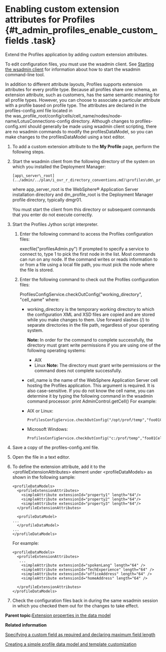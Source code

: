 # Enabling custom extension attributes for Profiles {#t_admin_profiles_enable_custom_fields .task}

Extend the Profiles application by adding custom extension attributes.

To edit configuration files, you must use the wsadmin client. See [Starting the wsadmin client](../admin/t_admin_wsadmin_starting.md) for information about how to start the wsadmin command-line tool.

In addition to different attribute layouts, Profiles supports extension attributes for every profile type. Because all profiles share one schema, an extension attribute, such as customers, has the same semantic meaning for all profile types. However, you can choose to associate a particular attribute with a profile based on profile type. The attributes are declared in the profiles-config.xml file located in the was\_profile\_root/config/cells/cell\_name/nodes/node-name/LotusConnections-config directory. Although changes to profiles-config.xml should generally be made using wsadmin client scripting, there are no wsadmin commands to modify the profilesDataModel, so you can make changes to the profilesDataModel using a text editor.

1.  To add a custom extension attribute to the **My Profile** page, perform the following steps.
2.  Start the wsadmin client from the following directory of the system on which you installed the Deployment Manager:

    ```
    [app\_server\_root](../admin/../plan/i_ovr_r_directory_conventions.md)\profiles\dm\_profile\_root\bin
    ```

    where app\_server\_root is the WebSphere® Application Server installation directory and dm\_profile\_root is the Deployment Manager profile directory, typically dmgr01.

    You must start the client from this directory or subsequent commands that you enter do not execute correctly.

3.  Start the Profiles Jython script interpreter.

    1.  Enter the following command to access the Profiles configuration files:

        execfile\("profilesAdmin.py"\) If prompted to specify a service to connect to, type 1 to pick the first node in the list. Most commands can run on any node. If the command writes or reads information to or from a file using a local file path, you must pick the node where the file is stored.

    2.  Enter the following command to check out the Profiles configuration files:

        ProfilesConfigService.checkOutConfig\("working\_directory", "cell\_name" where:

        -   working\_directory is the temporary working directory to which the configuration XML and XSD files are copied and are stored while you make changes to them. Use forward slashes \(/\) to separate directories in the file path, regardless of your operating system.

            **Note:** In order for the command to complete successfully, the directory must grant write permissions if you are using one of the following operating systems:

            -   AIX
            -   Linux
            **Note:** The directory must grant write permissions or the command does not complete successfully.

        -   cell\_name is the name of the WebSphere Application Server cell hosting the Profiles application. This argument is required. It is also case-sensitive. If you do not know the cell name, you can determine it by typing the following command in the wsadmin command processor: print AdminControl.getCell\(\)
        For example:

        -   AIX or Linux:

            ```
            ProfilesConfigService.checkOutConfig("/opt/prof/temp","foo01Cell01")
            ```

        -   Microsoft Windows:

            ```
            ProfilesConfigService.checkOutConfig("c:/prof/temp","foo01Cell01")
            ```

4.  Save a copy of the profiles-config.xml file.

5.  Open the file in a text editor.

6.  To define the extension attribute, add it to the <profileExtensionAttributes\> element under <profileDataModels\> as shown in the following sample:

    ```
    <profileDataModels>	
      <profileExtensionAttributes>
        <simpleAttribute extensionId="property1" length="64"/>
        <simpleAttribute extensionId="property2" length="64"/>
        <simpleAttribute extensionId="property3" length="64"/>
      </profileExtensionAttributes>
    
      <profileDataModel>
    ...
      </profileDataModel>
    ...
    </profileDataModels>
    
    ```

    For example:

    ```
    <profileDataModels>
      <profileExtensionAttributes>
       ...
        <simpleAttribute extensionId="spokenLang" length="64" />
        <simpleAttribute extensionId="TechExperience" length="64" />
        <simpleAttribute extensionId="officeAddress" length="64" />
        <simpleAttribute extensionId="homeAddress" length="64" />
    
      </profileExtensionAttributes>
    </profileDataModels>
    ```

7.  Check the configuration files back in during the same wsadmin session in which you checked them out for the changes to take effect.


**Parent topic:**[Extension properties in the data model](../customize/r_admin_profiles_attributes_ext.md)

**Related information**  


[Specifying a custom field as required and declaring maximum field length](../customize/t_admin_profiles_specify_required_field.md)

[Creating a simple profile data model and template customization](../customize/t_admin_profiles_custom_example.md)

